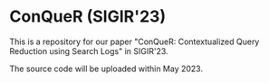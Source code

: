 # ConQueR (SIGIR'23)

This is a repository for our paper "ConQueR: Contextualized Query Reduction using Search Logs" in SIGIR'23.

The source code will be uploaded within May 2023.
